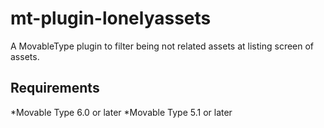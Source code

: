 # mt-plugin-lonelyassets
A MovableType plugin to filter being not related assets at listing screen of assets.

## Requirements
*Movable Type 6.0 or later
*Movable Type 5.1 or later
